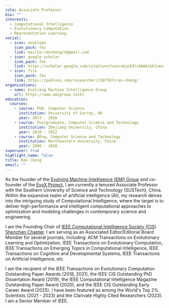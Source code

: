 ```yaml
---
role: Associate Professor
bio: ""
interests:
  - Computational Intelligence
  - Evolutionary Computation
  - Representation Learning
social:
  - icon: envelope
    icon_pack: fas
    link: mailto:ranchengcn@gmail.com
  - icon: google-scholar
    icon_pack: fas
    link: https://scholar.google.com/citations?user=bjeIdlcAAAAJ&hl=en
  - icon: file
    icon_pack: fas
    link: https://publons.com/researcher/1307307/ran-cheng/
organizations:
  - name: Evolving Machine Intelligence Group
    url: https://www.emigroup.tech/
education:
  courses:
    - course: PhD, Computer Science
      institution: University of Surrey, UK
      year: 2013 - 2016
    - course: Postgraduate, Computer Science and Technology
      institution: Zhejiang University, China
      year: 2010 - 2012
    - course: BEng, Computer Science and Technology
      institution: Northeastern University, China
      year: 2006 - 2010
superuser: true
highlight_name: false
title: Ran Cheng
email: ""
---
```

As the founder of the [Evolving Machine Intelligence (EMI) Group](https://www.emigroup.tech/) and co-founder of the [EvoX Project](http://evox.group/), I am currently a tenured Associate Professor with the Southern University of Science and Technology (SUSTech), China.
 Within the expansive realm of artificial intelligence (AI), my research delves into the intriguing study of Computational Intelligence, where the target is to deliver high-performance and intelligent computational approaches to optimization and modeling challenges in contemporary science and engineering.

I am the Founding Chair of [IEEE Computational Intelligence Society (CIS) Shenzhen Chapter](https://r10.ieee.org/shenzhen-cis/). I am serving as an Associated Editor/Editorial Board Member for several journals, including: ACM Transactions on Evolutionary Learning and Optimization, IEEE Transactions on Evolutionary Computation, IEEE Transactions on Emerging Topics in Computational Intelligence, IEEE Transactions on Cognitive and Developmental Systems, IEEE Transactions on Artificial Intelligence, etc. 

I am the recipient of the IEEE Transactions on Evolutionary Computation Outstanding Paper Awards (2018, 2021), the IEEE CIS Outstanding PhD Dissertation Award (2019), the IEEE Computational Intelligence Magazine Outstanding Paper Award (2020), and the IEEE CIS Outstanding Early Career Award (2025). I have been featured as among the World's Top 2\% Scientists (2021 - 2023) and the Clarivate Highly Cited Researchers (2023). I am a Senior Member of IEEE.

